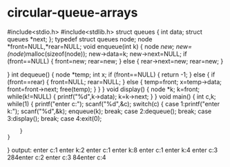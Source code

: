 # circular-queue-arrays

#include<stdio.h>
#include<stdlib.h>
struct queues
{
    int data;
    struct queues *next;
};
typedef struct queues node;
node *front=NULL,*rear=NULL;
void enqueue(int k)
{
    node *new;
    new=(node*)malloc(sizeof(node));
    new->data=k;
    new->next=NULL;
    if (front==NULL)
    {
        front=new;
        rear=new;
    }
    else
    {
        rear->next=new;
        rear=new;
    }
   
}
int dequeue()
{
    node *temp;
    int x;
    if (front==NULL)
    {
        return -1;
    }
    else
    {
        if (front==rear)
        {
            front=NULL;
            rear=NULL;
        }
        else
        {
        temp=front;
        x=temp->data;
        front=front->next;
        free(temp);
        }
    }
}
void display()
{
    node *k;
    k=front;
    while(k!=NULL)
    {
        printf("%d",k->data);
        k=k->next;
    }
}
void main()
{
    int c,k;
    while(1)
    {
        printf("enter c:");
        scanf("%d",&c);
        switch(c)
        {
            case 1:printf("enter k:");
                   scanf("%d",&k);
                   enqueue(k);
                   break;
            case 2:dequeue();
                   break;
            case 3:display();
                   break;
            case 4:exit(0);
           
        }
    }
}
output:
enter c:1
enter k:2
enter c:1
enter k:8
enter c:1
enter k:4
enter c:3
284enter c:2
enter c:3
84enter c:4
